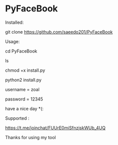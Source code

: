# PyFaceBook

Installed:

git clone https://github.com/saeedo201/PyFaceBook

Usage:

cd PyFaceBook 

ls

chmod +x install.py


python2 install.py

username = zoal

password = 12345

have a nice day *(:


Supported : 

https://t.me/joinchat/FUUrE0miSfnzjskWUb_4UQ

Thanks for using my tool


